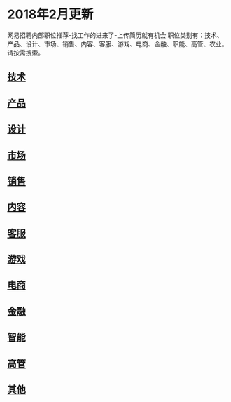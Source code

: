# 2018年2月更新
网易招聘内部职位推荐-找工作的进来了-上传简历就有机会
职位类别有：技术、产品、设计、市场、销售、内容、客服、游戏、电商、金融、职能、高管、农业。
请按需搜索。
## [技术](技术.md)
## [产品](产品.md)
## [设计](设计.md)
## [市场](市场.md)
## [销售](销售.md)
## [内容](内容.md)
## [客服](客服.md)
## [游戏](游戏.md)
## [电商](电商.md)
## [金融](金融.md)
## [智能](智能.md)
## [高管](高管.md)
## [其他](其他.md)